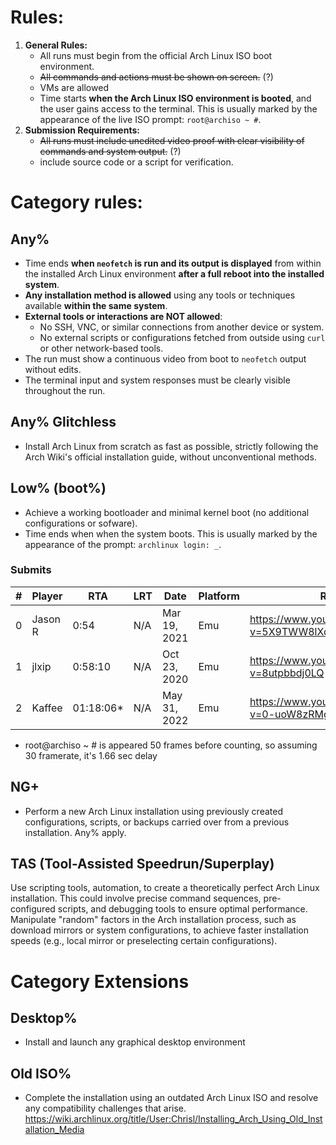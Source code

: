 # Rules:
1. **General Rules:**  
   - All runs must begin from the official Arch Linux ISO boot environment.  
   - ~~All commands and actions must be shown on screen.~~ (?)
   - VMs are allowed
   - Time starts **when the Arch Linux ISO environment is booted**, and the user gains access to the terminal. This is usually marked by the appearance of the live ISO prompt: `root@archiso ~ #`.
2. **Submission Requirements:**  
   - ~~All runs must include unedited video proof with clear visibility of commands and system output.~~ (?)
   - include source code or a script for verification.
# Category rules:
## Any%
- Time ends **when `neofetch` is run and its output is displayed** from within the installed Arch Linux environment **after a full reboot into the installed system**.  
- **Any installation method is allowed** using any tools or techniques available **within the same system**.  
- **External tools or interactions are NOT allowed**:  
   - No SSH, VNC, or similar connections from another device or system.  
   - No external scripts or configurations fetched from outside using `curl` or other network-based tools.  
- The run must show a continuous video from boot to `neofetch` output without edits.  
- The terminal input and system responses must be clearly visible throughout the run.  
## Any% Glitchless
- Install Arch Linux from scratch as fast as possible, strictly following the Arch Wiki's official installation guide, without unconventional methods.
## Low% (boot%)
- Achieve a working bootloader and minimal kernel boot (no additional configurations or sofware).  
- Time ends when when the system boots. This is usually marked by the appearance of the prompt: `archlinux login: _`.
### Submits
| # | Player  |       RTA | LRT | Date         | Platform | Run |
|---|---------|-----------|-----|--------------|----------|-----|
| 0 | Jason R |      0:54 | N/A | Mar 19, 2021 | Emu      | https://www.youtube.com/watch?v=5X9TWW8lXd0 |
| 1 | jlxip   |   0:58:10 | N/A | Oct 23, 2020 | Emu      | https://www.youtube.com/watch?v=8utpbbdj0LQ |
| 2 | Kaffee  | 01:18:06* | N/A | May 31, 2022 | Emu      | https://www.youtube.com/watch?v=0-uoW8zRMg4 |

* root@archiso ~ # is appeared 50 frames before counting, so assuming 30 framerate, it's 1.66 sec delay
## NG+
+ Perform a new Arch Linux installation using previously created configurations, scripts, or backups carried over from a previous installation.  Any% apply.
## TAS (Tool-Assisted Speedrun/Superplay) 
Use scripting tools, automation, to create a theoretically perfect Arch Linux installation. This could involve precise command sequences, pre-configured scripts, and debugging tools to ensure optimal performance. Manipulate "random" factors in the Arch installation process, such as download mirrors or system configurations, to achieve faster installation speeds (e.g., local mirror or preselecting certain configurations).
# Category Extensions
## Desktop%
- Install and launch any graphical desktop environment  
## Old ISO%
- Complete the installation using an outdated Arch Linux ISO and resolve any compatibility challenges that arise.
https://wiki.archlinux.org/title/User:Chrisl/Installing_Arch_Using_Old_Installation_Media 
